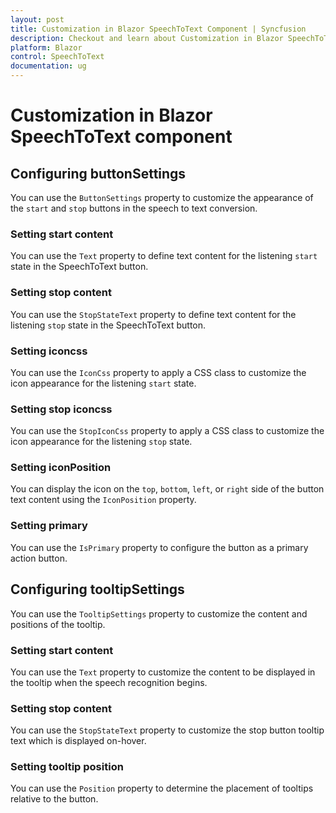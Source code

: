 ```yaml
---
layout: post
title: Customization in Blazor SpeechToText Component | Syncfusion
description: Checkout and learn about Customization in Blazor SpeechToText component in Blazor Server App and Blazor WebAssembly App.
platform: Blazor
control: SpeechToText
documentation: ug
---
```


# Customization in Blazor SpeechToText component

## Configuring buttonSettings

You can use the `ButtonSettings` property to customize the appearance of the `start` and `stop` buttons in the speech to text conversion.

### Setting start content

You can use the `Text` property to define text content for the listening `start` state in the SpeechToText button.

### Setting stop content

You can use the `StopStateText` property to define text content for the listening `stop` state in the SpeechToText button.

### Setting iconcss

You can use the `IconCss` property to apply a CSS class to customize the icon appearance for the listening `start` state.

### Setting stop iconcss

You can use the `StopIconCss` property to apply a CSS class to customize the icon appearance for the listening `stop` state.

### Setting iconPosition

You can display the icon on the `top`, `bottom`, `left`, or `right` side of the button text content using the `IconPosition` property.

### Setting primary

You can use the `IsPrimary` property to configure the button as a primary action button.

## Configuring tooltipSettings

You can use the `TooltipSettings` property to customize the content and positions of the tooltip.

### Setting start content

You can use the `Text` property to customize the content to be displayed in the tooltip when the speech recognition begins.

### Setting stop content

You can use the `StopStateText` property to customize the stop button tooltip text which is displayed on-hover.

### Setting tooltip position

You can use the `Position` property to determine the placement of tooltips relative to the button.